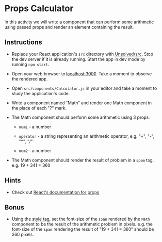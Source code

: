 # Props Calculator

In this activity we will write a component that can perform some arithmetic using passed props and render an element containing the result.

## Instructions

- Replace your React application's `src` directory with [Unsolved/src](Unsolved/src). Stop the dev server if it is already running. Start the app in dev mode by running `npm start`.

- Open your web browser to [localhost:3000](http://localhost:3000). Take a moment to observe the rendered app.

- Open `src/components/Calculator.js` in your editor and take a moment to study the application's code.

- Write a component named "Math" and render one Math component in the place of each "?" mark.

- The Math component should perform some arithmetic using 3 props:

  - `num1` - a number

  - `operator` - a string representing an arithmetic operator, e.g. "+", "-", "\*", "/"

  - `num2` - a number

- The Math component should render the result of problem in a `span` tag. e.g. 19 + 341 = 360

## Hints

- Check out [React's documentation for props](https://facebook.github.io/react/docs/components-and-props.html)

## Bonus

- Using the [style tag](https://facebook.github.io/react/docs/dom-elements.html#style), set the font-size of the `span` rendered by the `Math` component to be the result of the arithmetic problem in pixels. e.g. the font-size of the `span` rendering the result of "19 + 341 = 360" should be 360 pixels.
